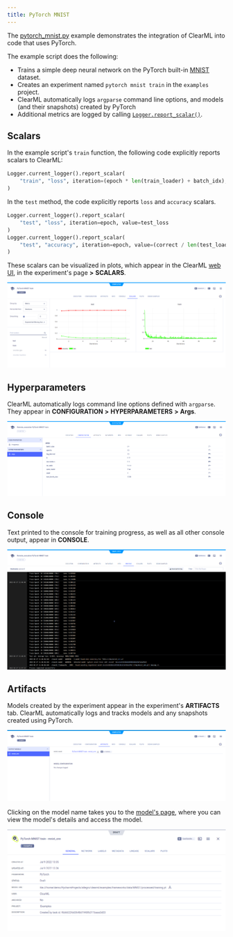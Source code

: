 ```yaml
---
title: PyTorch MNIST
---
```


The [pytorch_mnist.py](https://github.com/allegroai/clearml/blob/master/examples/frameworks/pytorch/pytorch_mnist.py) example 
demonstrates the integration of ClearML into code that uses PyTorch. 

The example script does the following:
* Trains a simple deep neural network on the PyTorch built-in [MNIST](https://pytorch.org/vision/stable/datasets.html#mnist)
  dataset.
* Creates an experiment named `pytorch mnist train` in the `examples` project.
* ClearML automatically logs `argparse` command line options, and models (and their snapshots) created by PyTorch
* Additional metrics are logged by calling [`Logger.report_scalar()`](../../../references/sdk/logger.md#report_scalar).

## Scalars

In the example script's `train` function, the following code explicitly reports scalars to ClearML:

```python
Logger.current_logger().report_scalar(
    "train", "loss", iteration=(epoch * len(train_loader) + batch_idx), value=loss.item()
)
```

In the `test` method, the code explicitly reports `loss` and `accuracy` scalars.

```python
Logger.current_logger().report_scalar(
    "test", "loss", iteration=epoch, value=test_loss
)
Logger.current_logger().report_scalar(
    "test", "accuracy", iteration=epoch, value=(correct / len(test_loader.dataset))
)
```    

These scalars can be visualized in plots, which appear in the ClearML [web UI](../../../webapp/webapp_overview.md), 
in the experiment's page **>** **SCALARS**. 

![image](../../../img/examples_pytorch_mnist_07.png)

## Hyperparameters

ClearML automatically logs command line options defined with `argparse`. They appear in **CONFIGURATION** **>** **HYPERPARAMETERS** **>** **Args**.

![image](../../../img/examples_pytorch_mnist_01.png)

## Console

Text printed to the console for training progress, as well as all other console output, appear in **CONSOLE**.

![image](../../../img/examples_pytorch_mnist_06.png)

## Artifacts

Models created by the experiment appear in the experiment's **ARTIFACTS** tab. ClearML automatically logs and tracks models 
and any snapshots created using PyTorch. 

![image](../../../img/examples_pytorch_mnist_02.png)

Clicking on the model name takes you to the [model's page](../../../webapp/webapp_model_viewing.md), where you can view 
the model's details and access the model.

![image](../../../img/examples_pytorch_mnist_03.png)